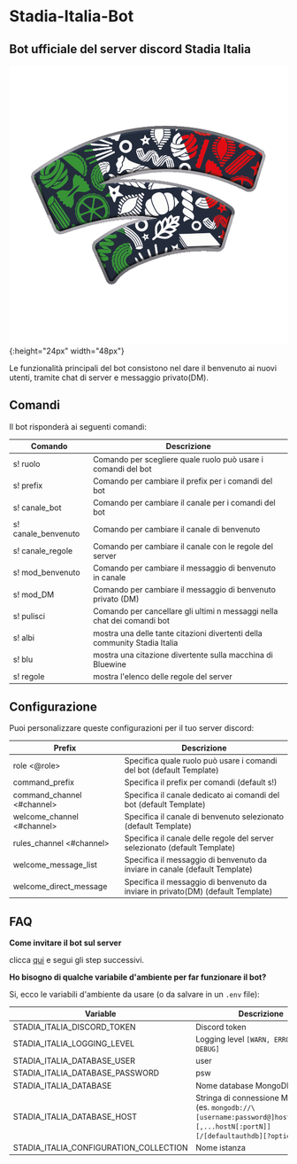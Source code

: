 # Stadia-Italia-Bot

## Bot ufficiale del server discord Stadia Italia

![](images/z6bGB2N.png){:height="24px" width="48px"}

Le funzionalità principali del bot consistono nel dare il benvenuto ai nuovi utenti, tramite chat di server e messaggio privato(DM).

## Comandi

Il bot risponderà ai seguenti comandi:

Comando | Descrizione
--------|------------
s! ruolo <valore> | Comando per scegliere quale ruolo può usare i comandi del bot
s! prefix <valore> | Comando per cambiare il prefix per i comandi del bot
s! canale_bot <valore> | Comando per cambiare il canale per i comandi del bot
s! canale_benvenuto <valore> | Comando per cambiare il canale di benvenuto
s! canale_regole <valore> | Comando per cambiare il canale con le regole del server
s! mod_benvenuto <valore> | Comando per cambiare il messaggio di benvenuto in canale
s! mod_DM <valore> | Comando per cambiare il messaggio di benvenuto privato (DM)
s! pulisci <valore> | Comando per cancellare gli ultimi n messaggi nella chat dei comandi bot
s! albi | mostra una delle tante citazioni divertenti della community Stadia Italia
s! blu | mostra una citazione divertente sulla macchina di Bluewine
s! regole | mostra l'elenco delle regole del server
  
  
## Configurazione

Puoi personalizzare queste configurazioni per il tuo server discord:

Prefix | Descrizione
--------|------------
role <@role> | Specifica quale ruolo può usare i comandi del bot (default Template)
command_prefix <value> | Specifica il prefix per comandi (default s!)
command_channel <#channel> | Specifica il canale dedicato ai comandi del bot (default Template)
welcome_channel <#channel> | Specifica il canale di benvenuto selezionato (default Template)
rules_channel <#channel> | Specifica il canale delle regole del server selezionato (default Template)
welcome_message_list <value> | Specifica il messaggio di benvenuto da inviare in canale (default Template)
welcome_direct_message <value> | Specifica il messaggio di benvenuto da inviare in privato(DM) (default Template)
  

## FAQ

**Come invitare il bot sul server**

clicca [qui](https://discord.com/api/oauth2/authorize?client_id=808751622293291039&permissions=126032&scope=bot) e
segui gli step successivi.

**Ho bisogno di qualche variabile d'ambiente per far funzionare il bot?**

Si, ecco le variabili d'ambiente da usare (o da salvare in un `.env` file):

Variable | Descrizione
---------|------------
STADIA_ITALIA_DISCORD_TOKEN | Discord token 
STADIA_ITALIA_LOGGING_LEVEL | Logging level `[WARN, ERROR, INFO, DEBUG]`
STADIA_ITALIA_DATABASE_USER | user
STADIA_ITALIA_DATABASE_PASSWORD | psw
STADIA_ITALIA_DATABASE | Nome database MongoDB
STADIA_ITALIA_DATABASE_HOST | Stringa di connessione MongoDB (es. `mongodb://\[username:password@]host1[:port1][,...hostN[:portN]][/[defaultauthdb][?options]]` )
STADIA_ITALIA_CONFIGURATION_COLLECTION | Nome istanza
  

  
  
  
